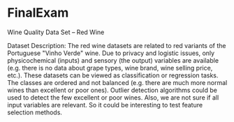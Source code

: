 # FinalExam

Wine Quality Data Set – Red Wine

Dataset Description:
The red wine datasets are related to red variants of the Portuguese "Vinho Verde" wine. Due to privacy
and logistic issues, only physicochemical (inputs) and sensory (the output) variables are available (e.g.
there is no data about grape types, wine brand, wine selling price, etc.).
These datasets can be viewed as classification or regression tasks. The classes are ordered and not
balanced (e.g. there are much more normal wines than excellent or poor ones). Outlier detection
algorithms could be used to detect the few excellent or poor wines. Also, we are not sure if all input
variables are relevant. So it could be interesting to test feature selection methods.
